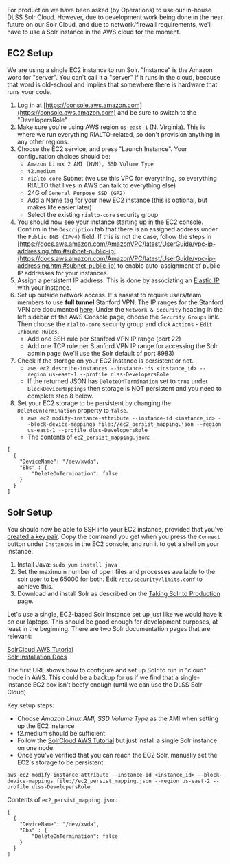 For production we have been asked (by Operations) to use our in-house DLSS Solr Cloud. However, due to development work being done in the near future on our Solr Cloud, and due to network/firewall requirements, we'll have to use a Solr instance in the AWS cloud for the moment.

## EC2 Setup

We are using a single EC2 instance to run Solr. "Instance" is the Amazon word for "server". You can't call it a "server" if it runs in the cloud, because that word is old-school and implies that somewhere there is hardware that runs your code.

1. Log in at [https://console.aws.amazon.com](https://console.aws.amazon.com) and be sure to switch to the "DevelopersRole"
2. Make sure you're using AWS region `us-east-1` (N. Virginia). This is where we run everything RIALTO-related, so don't provision anything in any other regions.
3. Choose the EC2 service, and press "Launch Instance". Your configuration choices should be:
   * `Amazon Linux 2 AMI (HVM), SSD Volume Type`
   * `t2.medium`
   * `rialto-core` Subnet (we use this VPC for everything, so everything RIALTO that lives in AWS can talk to everything else)
   * 24G of `General Purpose SSD (GP2)`
   * Add a Name tag for your new EC2 instance (this is optional, but makes life easier later)
   * Select the existing `rialto-core` security group
4. You should now see your instance starting up in the EC2 console. Confirm in the `Description` tab that there is an assigned address under the `Public DNS (IPv4)` field. If this is not the case, follow the steps in [https://docs.aws.amazon.com/AmazonVPC/latest/UserGuide/vpc-ip-addressing.html#subnet-public-ip](https://docs.aws.amazon.com/AmazonVPC/latest/UserGuide/vpc-ip-addressing.html#subnet-public-ip) to enable auto-assignment of public IP addresses for your instances.
5. Assign a persistent IP address. This is done by associating an [Elastic IP](https://docs.aws.amazon.com/AWSEC2/latest/UserGuide/using-instance-addressing.html#ip-addressing-eips) with your instance.
6. Set up outside network access. It's easiest to require users/team members to use **full tunnel** Stanford VPN. The IP ranges for the Stanford VPN are documented [here](https://uit.stanford.edu/guide/lna/network-numbers). Under the `Network & Security` heading in the left sidebar of the AWS Console page, choose the `Security Groups` link. Then choose the `rialto-core` security group and click `Actions` - `Edit Inbound Rules`.
   * Add one SSH rule per Stanford VPN IP range (port 22)
   * Add one TCP rule per Stanford VPN IP range for accessing the Solr admin page (we'll use the Solr default of port 8983)
7. Check if the storage on your EC2 instance is persistent or not.
   * `aws ec2 describe-instances --instance-ids <instance_id> --region us-east-1 --profile dlss-DevelopersRole`
   * If the returned JSON has `DeleteOnTermination` set to `true` under `BlockDeviceMappings` then storage is NOT persistent and you need to complete step 8 below.
8. Set your EC2 storage to be persistent by changing the `DeleteOnTermination` property to `false`.
   *  `aws ec2 modify-instance-attribute --instance-id <instance_id> --block-device-mappings file://ec2_persist_mapping.json --region us-east-1 --profile dlss-DevelopersRole`
   * The contents of `ec2_persist_mapping.json`: 
```
[
  {
    "DeviceName": "/dev/xvda",
    "Ebs" : {
        "DeleteOnTermination": false
    }
  }
]
```

## Solr Setup

You should now be able to SSH into your EC2 instance, provided that you've [created a key pair](https://docs.aws.amazon.com/AWSEC2/latest/UserGuide/ec2-key-pairs.html). Copy the command you get when you press the `Connect` button under `Instances` in the EC2 console, and run it to get a shell on your instance.

1. Install Java: `sudo yum install java`
2. Set the maximum number of open files and processes available to the solr user to be 65000 for both. Edit `/etc/security/limits.conf` to achieve this.
3. Download and install Solr as described on the [Taking Solr to Production](https://lucene.apache.org/solr/guide/7_4/taking-solr-to-production.html#run-the-solr-installation-script) page.



Let's use a single, EC2-based Solr instance set up just like we would have it on our laptops. This should be good enough for development purposes, at least in the beginning. There are two Solr documentation pages that are relevant:

[SolrCloud AWS Tutorial](https://lucene.apache.org/solr/guide/7_2/aws-solrcloud-tutorial.html)<br/>
[Solr Installation Docs](https://lucene.apache.org/solr/guide/7_2/installing-solr.html)

The first URL shows how to configure and set up Solr to run in "cloud" mode in AWS. This could be a backup for us if we find that a single-instance EC2 box isn't beefy enough (until we can use the DLSS Solr Cloud).

Key setup steps:

* Choose _Amazon Linux AMI, SSD Volume Type_ as the AMI when setting up the EC2 instance
* t2.medium should be sufficient
* Follow the [SolrCloud AWS Tutorial](https://lucene.apache.org/solr/guide/7_2/aws-solrcloud-tutorial.html) but just install a single Solr instance on one node.
* Once you've verified that you can reach the EC2 Solr, manually set the EC2's storage to be persistent:

`aws ec2 modify-instance-attribute --instance-id <instance_id> --block-device-mappings file://ec2_persist_mapping.json --region us-east-2 --profile dlss-DevelopersRole`

Contents of `ec2_persist_mapping.json`:

```
[
  {
    "DeviceName": "/dev/xvda",
    "Ebs" : {
        "DeleteOnTermination": false
    }
  }
]
```